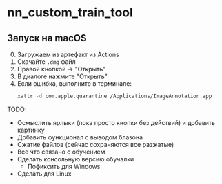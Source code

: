 # nn_custom_train_tool

## Запуск на macOS
0. Загружаем из артефакт из Actions 
1. Скачайте `.dmg` файл
2. Правой кнопкой → "Открыть"
3. В диалоге нажмите "Открыть"
4. Если ошибка, выполните в терминале:
   ```bash
   xattr -d com.apple.quarantine /Applications/ImageAnnotation.app


TODO:
- Осмыслить ярлыки (пока просто кнопки без действий) и добавить картинку
- Добавить функционал с выводом блазона
- Сжатие файлов (сейчас сохраняются все разжатые)
- Все что связано с обучением
- Сделать консольную версию обучалки
  - Пофиксить для Windows
- Сделать для Linux